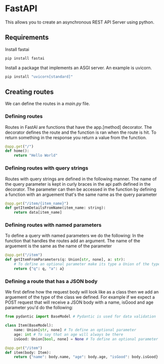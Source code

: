 # FastAPI
This allows you to create an asynchronous REST API Server using python.

## Requirements
Install fastai
```bash
pip install fastai
```
Install a package that implements an ASGI server. An example is uvicorn.
```bash
pip install "uvicorn[standard]"
```

## Creating routes 
We can define the routes in a *main.py* file. 

### Defining routes
Routes in FastAI are functions that have the app.[method] decorator. The decorator defines the route and the function is ran when the route is hit. To return something in the response you return a value from the function.
```python
@app.get("/")
def home():
    return "Hello World"
```

### Defining routes with query strings
Routes with query strings are defined in the following manner. The name of the query parameter is kept in curly braces in the api path defined in the decorator. The parameter can then be accessed in the function by defining a function with an arguement that's the same name as the query parameter
```python
@app.get("/item/{item_name}")
def getItemDetailsFromName(item_name: string):
    return data[item_name]
```

### Defining routes with named parameters
To define a query with named parameters we do the following: In the function that handles the routes add an argument. The name of the arguement is the same as the name of the parameter
```python
@app.get("/item")
def getItemFromParameters(q: Union[str, none], a: str):
    # To define an optional parameter make its type a Union of the type you expect it to be and None
    return {"q": q, "a": a}
```

### Defining a route that has a JSON body
We first define how the request body will look like as a class then we add an arguement of the type of the class we defined. For example if we expect a POST request that will receive a JSON body with a name, isGood and age parameter you'd do the following:
```python
from pydantic import BaseModel # Pydantic is used for data validation

class Item(BaseModel):
    name: Union[str, none] # To define an optional parameter
    age: int # To say that an age will always be there
    isGood: Union[bool, none] = None # To define an optional parameter but give it a default value

@app.get("/item")
def item(body: Item):
    return {"name": body.name, "age": body.age, "isGood": body.isGood}
```